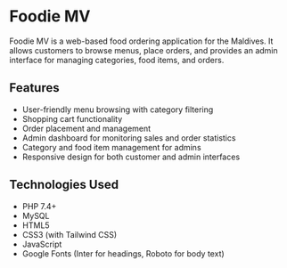 # Foodie MV

Foodie MV is a web-based food ordering application for the Maldives. It allows customers to browse menus, place orders, and provides an admin interface for managing categories, food items, and orders.

## Features

- User-friendly menu browsing with category filtering
- Shopping cart functionality
- Order placement and management
- Admin dashboard for monitoring sales and order statistics
- Category and food item management for admins
- Responsive design for both customer and admin interfaces

## Technologies Used

- PHP 7.4+
- MySQL
- HTML5
- CSS3 (with Tailwind CSS)
- JavaScript
- Google Fonts (Inter for headings, Roboto for body text)

